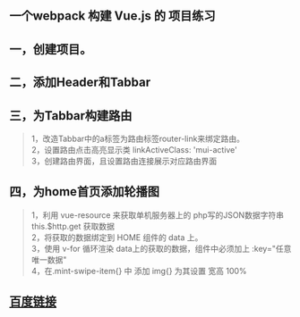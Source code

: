 ## 一个webpack 构建 Vue.js 的 项目练习

## 一，创建项目。
## 二，添加Header和Tabbar
## 三，为Tabbar构建路由
> 1，改造Tabbar中的a标签为路由标签router-link来绑定路由。<br>
> 2，设置路由点击高亮显示类 linkActiveClass: 'mui-active'<br>
> 3，创建路由界面，且设置路由连接展示对应路由界面
## 四，为home首页添加轮播图
> 1，利用 vue-resource 来获取单机服务器上的 php写的JSON数据字符串 this.$http.get 获取数据<br>
> 2，将获取的数据绑定到 HOME 组件的 data 上。<br>
> 3，使用 v-for 循环渲染 data上的获取的数据，组件中必须加上 :key="任意唯一数据"<br>
> 4，在.mint-swipe-item{} 中 添加 img{} 为其设置 宽高 100%<br>

##  [百度链接](https://www.baidu.com/)